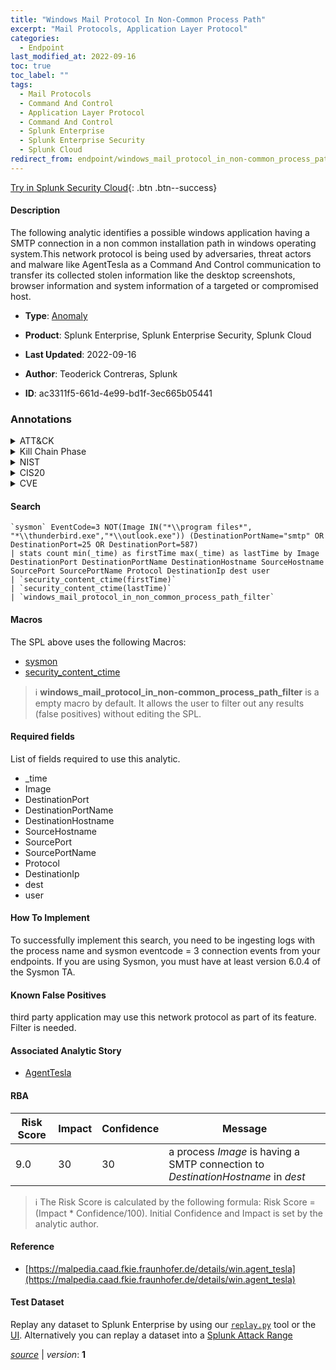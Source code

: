 ```yaml
---
title: "Windows Mail Protocol In Non-Common Process Path"
excerpt: "Mail Protocols, Application Layer Protocol"
categories:
  - Endpoint
last_modified_at: 2022-09-16
toc: true
toc_label: ""
tags:
  - Mail Protocols
  - Command And Control
  - Application Layer Protocol
  - Command And Control
  - Splunk Enterprise
  - Splunk Enterprise Security
  - Splunk Cloud
redirect_from: endpoint/windows_mail_protocol_in_non-common_process_path/
---
```




[Try in Splunk Security Cloud](https://www.splunk.com/en_us/cyber-security.html){: .btn .btn--success}

#### Description

The following analytic identifies a possible windows application having a SMTP connection in a non common installation path in windows operating system.This network protocol is being used by adversaries, threat actors and malware like AgentTesla as a Command And Control communication to transfer its collected stolen information like the desktop screenshots, browser information and system information of a targeted or compromised host.

- **Type**: [Anomaly](https://github.com/splunk/security_content/wiki/Detection-Analytic-Types)
- **Product**: Splunk Enterprise, Splunk Enterprise Security, Splunk Cloud

- **Last Updated**: 2022-09-16
- **Author**: Teoderick Contreras, Splunk
- **ID**: ac3311f5-661d-4e99-bd1f-3ec665b05441

### Annotations
<details>
  <summary>ATT&CK</summary>

<div markdown="1">

#### [ATT&CK](https://attack.mitre.org/)

| ID          | Technique   | Tactic         |
| ----------- | ----------- |--------------- |
| [T1071.003](https://attack.mitre.org/techniques/T1071/003/) | Mail Protocols | Command And Control |

| [T1071](https://attack.mitre.org/techniques/T1071/) | Application Layer Protocol | Command And Control |

</div>
</details>


<details>
  <summary>Kill Chain Phase</summary>

<div markdown="1">

* Command and Control


</div>
</details>


<details>
  <summary>NIST</summary>

<div markdown="1">

* DE.AE



</div>
</details>

<details>
  <summary>CIS20</summary>

<div markdown="1">

* CIS 10



</div>
</details>

<details>
  <summary>CVE</summary>

<div markdown="1">


</div>
</details>


#### Search

```
`sysmon` EventCode=3 NOT(Image IN("*\\program files*", "*\\thunderbird.exe","*\\outlook.exe")) (DestinationPortName="smtp" OR DestinationPort=25 OR DestinationPort=587) 
| stats count min(_time) as firstTime max(_time) as lastTime by Image DestinationPort DestinationPortName DestinationHostname SourceHostname SourcePort SourcePortName Protocol DestinationIp dest user 
| `security_content_ctime(firstTime)` 
| `security_content_ctime(lastTime)` 
| `windows_mail_protocol_in_non_common_process_path_filter`
```

#### Macros
The SPL above uses the following Macros:
* [sysmon](https://github.com/splunk/security_content/blob/develop/macros/sysmon.yml)
* [security_content_ctime](https://github.com/splunk/security_content/blob/develop/macros/security_content_ctime.yml)

> :information_source:
> **windows_mail_protocol_in_non-common_process_path_filter** is a empty macro by default. It allows the user to filter out any results (false positives) without editing the SPL.



#### Required fields
List of fields required to use this analytic.
* _time
* Image
* DestinationPort
* DestinationPortName
* DestinationHostname
* SourceHostname
* SourcePort
* SourcePortName
* Protocol
* DestinationIp
* dest
* user



#### How To Implement
To successfully implement this search, you need to be ingesting logs with the process name and sysmon eventcode = 3 connection events from your endpoints. If you are using Sysmon, you must have at least version 6.0.4 of the Sysmon TA.
#### Known False Positives
third party application may use this network protocol as part of its feature. Filter is needed.

#### Associated Analytic Story
* [AgentTesla](/stories/agenttesla)




#### RBA

| Risk Score  | Impact      | Confidence   | Message      |
| ----------- | ----------- |--------------|--------------|
| 9.0 | 30 | 30 | a process $Image$ is having a SMTP connection to $DestinationHostname$ in $dest$ |


> :information_source:
> The Risk Score is calculated by the following formula: Risk Score = (Impact * Confidence/100). Initial Confidence and Impact is set by the analytic author.


#### Reference

* [https://malpedia.caad.fkie.fraunhofer.de/details/win.agent_tesla](https://malpedia.caad.fkie.fraunhofer.de/details/win.agent_tesla)



#### Test Dataset
Replay any dataset to Splunk Enterprise by using our [`replay.py`](https://github.com/splunk/attack_data#using-replaypy) tool or the [UI](https://github.com/splunk/attack_data#using-ui).
Alternatively you can replay a dataset into a [Splunk Attack Range](https://github.com/splunk/attack_range#replay-dumps-into-attack-range-splunk-server)




[*source*](https://github.com/splunk/security_content/tree/develop/detections/endpoint/windows_mail_protocol_in_non-common_process_path.yml) \| *version*: **1**
